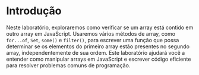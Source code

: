# Introdução

Neste laboratório, exploraremos como verificar se um array está contido em outro array em JavaScript. Usaremos vários métodos de array, como `for...of`, `Set`, `some()` e `filter()`, para escrever uma função que possa determinar se os elementos do primeiro array estão presentes no segundo array, independentemente de sua ordem. Este laboratório ajudará você a entender como manipular arrays em JavaScript e escrever código eficiente para resolver problemas comuns de programação.
